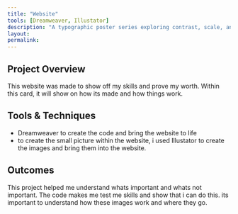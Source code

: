 ```yaml
---
title: "Website"
tools: [Dreamweaver, Illustator]
description: "A typographic poster series exploring contrast, scale, and rhythm."
layout: 
permalink:
---
```


## Project Overview

This website was made to show off my skills and prove my worth. Within this card, it will show on how its made and how things work.

## Tools & Techniques

- Dreamweaver to create the code and bring the website to life
- to create the small picture within the website, i used Illustator to create the images and bring them into the website.

## Outcomes

This project helped me understand whats important and whats not important. The code makes me test me skills and show that i can do this. its important to understand how these images work and where they go.